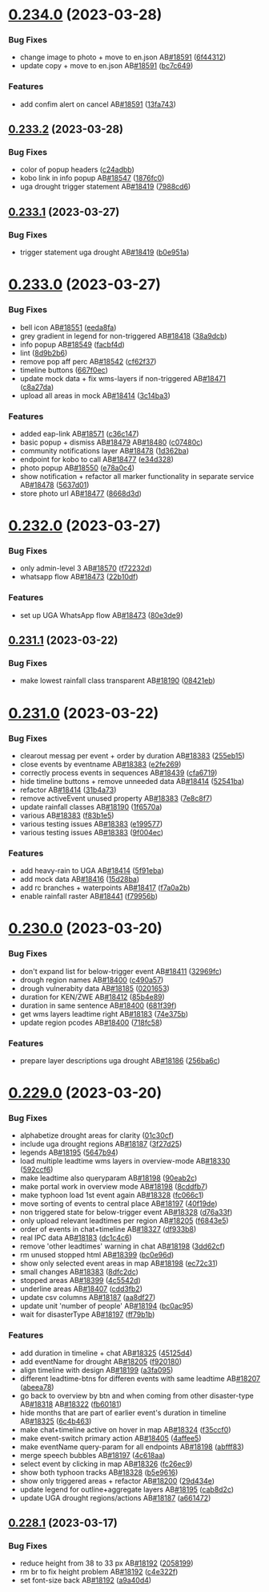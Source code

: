 # [0.234.0](https://github.com/rodekruis/IBF-system/compare/v0.233.2...v0.234.0) (2023-03-28)


### Bug Fixes

* change image to photo + move to en.json AB[#18591](https://github.com/rodekruis/IBF-system/issues/18591) ([6f44312](https://github.com/rodekruis/IBF-system/commit/6f443129acacbde85ab557414ba8cafb855a56a2))
* update copy + move to en.json AB[#18591](https://github.com/rodekruis/IBF-system/issues/18591) ([bc7c649](https://github.com/rodekruis/IBF-system/commit/bc7c649a66d7e422102376cd5ba301fab48ec27b))


### Features

* add confim alert on cancel AB[#18591](https://github.com/rodekruis/IBF-system/issues/18591) ([13fa743](https://github.com/rodekruis/IBF-system/commit/13fa7433ef29bf2f2922ce7982a549cb3b65ad1e))



## [0.233.2](https://github.com/rodekruis/IBF-system/compare/v0.233.1...v0.233.2) (2023-03-28)


### Bug Fixes

* color of popup headers ([c24adbb](https://github.com/rodekruis/IBF-system/commit/c24adbbe27380815e0b7f1471dba3637f37fdd60))
* kobo link in info popup AB[#18547](https://github.com/rodekruis/IBF-system/issues/18547) ([1876fc0](https://github.com/rodekruis/IBF-system/commit/1876fc01b9e441fa7a84fec3db94cd80b91bf597))
* uga drought trigger statement AB[#18419](https://github.com/rodekruis/IBF-system/issues/18419) ([7988cd6](https://github.com/rodekruis/IBF-system/commit/7988cd67cd9c2c6c0ed32af968f5a7cd0a4a094a))



## [0.233.1](https://github.com/rodekruis/IBF-system/compare/v0.233.0...v0.233.1) (2023-03-27)


### Bug Fixes

* trigger statement uga drought AB[#18419](https://github.com/rodekruis/IBF-system/issues/18419) ([b0e951a](https://github.com/rodekruis/IBF-system/commit/b0e951aca16d15522f43cedc05bd391c8f1413d8))



# [0.233.0](https://github.com/rodekruis/IBF-system/compare/v0.232.0...v0.233.0) (2023-03-27)


### Bug Fixes

* bell icon AB[#18551](https://github.com/rodekruis/IBF-system/issues/18551) ([eeda8fa](https://github.com/rodekruis/IBF-system/commit/eeda8fa12c6cf45931e2d485668a852d4c0b3add))
* grey gradient in legend for non-triggered AB[#18418](https://github.com/rodekruis/IBF-system/issues/18418) ([38a9dcb](https://github.com/rodekruis/IBF-system/commit/38a9dcb90828de9ba59dd9460ff78ab1b7410ed6))
* info popup AB[#18549](https://github.com/rodekruis/IBF-system/issues/18549) ([facbf4d](https://github.com/rodekruis/IBF-system/commit/facbf4dfd33d64a9190f12484b39a7a4696c4df4))
* lint ([8d9b2b6](https://github.com/rodekruis/IBF-system/commit/8d9b2b6a0de3ed469c013ab5e8c8d81d05761f52))
* remove pop aff perc AB[#18542](https://github.com/rodekruis/IBF-system/issues/18542) ([cf62f37](https://github.com/rodekruis/IBF-system/commit/cf62f37afa7b51e032038b8f7ab7cc9044611aa5))
* timeline buttons ([667f0ec](https://github.com/rodekruis/IBF-system/commit/667f0ec8a179b7e0290f6d83e666caa30500fb7c))
* update mock data + fix wms-layers if non-triggered AB[#18471](https://github.com/rodekruis/IBF-system/issues/18471) ([c8a27da](https://github.com/rodekruis/IBF-system/commit/c8a27dae815d402d9b095152ab20a0f30fffe5d7))
* upload all areas in mock AB[#18414](https://github.com/rodekruis/IBF-system/issues/18414) ([3c14ba3](https://github.com/rodekruis/IBF-system/commit/3c14ba317ae339bef73d78d875022c3bd7c64b0a))


### Features

* added eap-link AB[#18571](https://github.com/rodekruis/IBF-system/issues/18571) ([c36c147](https://github.com/rodekruis/IBF-system/commit/c36c14778fc47a1fc1b01b7dfcbd62e6ac208f44))
* basic popup + dismiss AB[#18479](https://github.com/rodekruis/IBF-system/issues/18479) AB[#18480](https://github.com/rodekruis/IBF-system/issues/18480) ([c07480c](https://github.com/rodekruis/IBF-system/commit/c07480c687269735463e0d810581f1e77d1ea93f))
* community notifications layer AB[#18478](https://github.com/rodekruis/IBF-system/issues/18478) ([1d362ba](https://github.com/rodekruis/IBF-system/commit/1d362ba10d8ba35cc9dc1846b3b46bdcebc66471))
* endpoint for kobo to call AB[#18477](https://github.com/rodekruis/IBF-system/issues/18477) ([e34d328](https://github.com/rodekruis/IBF-system/commit/e34d328f3e71a4094d8f16ab5f21484c5e505b63))
* photo popup AB[#18550](https://github.com/rodekruis/IBF-system/issues/18550) ([e78a0c4](https://github.com/rodekruis/IBF-system/commit/e78a0c46f5aa05c7256af3c06c049830b12aaaac))
* show notification + refactor all marker functionality in separate service AB[#18478](https://github.com/rodekruis/IBF-system/issues/18478) ([5637d01](https://github.com/rodekruis/IBF-system/commit/5637d0104cd7f34c40592439a17b80bd55f7b32a))
* store photo url AB[#18477](https://github.com/rodekruis/IBF-system/issues/18477) ([8668d3d](https://github.com/rodekruis/IBF-system/commit/8668d3dac084495dcc46c8e6b1e17e3d24d6aa4d))



# [0.232.0](https://github.com/rodekruis/IBF-system/compare/v0.231.1...v0.232.0) (2023-03-27)


### Bug Fixes

* only admin-level 3 AB[#18570](https://github.com/rodekruis/IBF-system/issues/18570) ([f72232d](https://github.com/rodekruis/IBF-system/commit/f72232de95ec61d9a60a5d42f02b69d3a856b401))
* whatsapp flow AB[#18473](https://github.com/rodekruis/IBF-system/issues/18473) ([22b10df](https://github.com/rodekruis/IBF-system/commit/22b10dfcdeeac385921864ebaaf69c8a0bf5c944))


### Features

* set up UGA WhatsApp flow AB[#18473](https://github.com/rodekruis/IBF-system/issues/18473) ([80e3de9](https://github.com/rodekruis/IBF-system/commit/80e3de9e68b405bd0f0eb91f64947a5d054f9232))



## [0.231.1](https://github.com/rodekruis/IBF-system/compare/v0.231.0...v0.231.1) (2023-03-22)


### Bug Fixes

* make lowest rainfall class transparent AB[#18190](https://github.com/rodekruis/IBF-system/issues/18190) ([08421eb](https://github.com/rodekruis/IBF-system/commit/08421eb10afc628011a09d648306410dcde496e3))



# [0.231.0](https://github.com/rodekruis/IBF-system/compare/v0.230.0...v0.231.0) (2023-03-22)


### Bug Fixes

* clearout messag per event + order by duration AB[#18383](https://github.com/rodekruis/IBF-system/issues/18383) ([255eb15](https://github.com/rodekruis/IBF-system/commit/255eb15d2c48be945e1265c769554c412c31815a))
* close events by eventname AB[#18383](https://github.com/rodekruis/IBF-system/issues/18383) ([e2fe269](https://github.com/rodekruis/IBF-system/commit/e2fe269da7c2ea346ed522216bdba3b3bdbdabc9))
* correctly process events in sequences AB[#18439](https://github.com/rodekruis/IBF-system/issues/18439) ([cfa6719](https://github.com/rodekruis/IBF-system/commit/cfa671967e325c66867799abcbbc569926657360))
* hide timeline buttons + remove unneeded data AB[#18414](https://github.com/rodekruis/IBF-system/issues/18414) ([52541ba](https://github.com/rodekruis/IBF-system/commit/52541ba37269c92efb306baac312b3ae7c93081b))
* refactor AB[#18414](https://github.com/rodekruis/IBF-system/issues/18414) ([31b4a73](https://github.com/rodekruis/IBF-system/commit/31b4a736061b49a3ad6869f9505af8df2abb4521))
* remove activeEvent unused property AB[#18383](https://github.com/rodekruis/IBF-system/issues/18383) ([7e8c8f7](https://github.com/rodekruis/IBF-system/commit/7e8c8f7db49e3d00e97b352496af4da7f4bc562b))
* update rainfall classes AB[#18190](https://github.com/rodekruis/IBF-system/issues/18190) ([1f6570a](https://github.com/rodekruis/IBF-system/commit/1f6570a7b0c9d1a02b1c81c2ab99a3381fcb466a))
* various AB[#18383](https://github.com/rodekruis/IBF-system/issues/18383) ([f83b1e5](https://github.com/rodekruis/IBF-system/commit/f83b1e578e547caec526cbee8602ae53c80d30c2))
* various testing issues AB[#18383](https://github.com/rodekruis/IBF-system/issues/18383) ([e199577](https://github.com/rodekruis/IBF-system/commit/e1995773b773dc113bde39240c3cd9bee7547d46))
* various testing issues AB[#18383](https://github.com/rodekruis/IBF-system/issues/18383) ([9f004ec](https://github.com/rodekruis/IBF-system/commit/9f004ecf3f20e28cc94282c7451e2a5b3204a17a))


### Features

* add heavy-rain to UGA AB[#18414](https://github.com/rodekruis/IBF-system/issues/18414) ([5f91eba](https://github.com/rodekruis/IBF-system/commit/5f91eba19f8e454e4326b6e27f10426b4bb793ff))
* add mock data AB[#18416](https://github.com/rodekruis/IBF-system/issues/18416) ([15d28ba](https://github.com/rodekruis/IBF-system/commit/15d28bace485e01950e6fedf17df03efb36d427c))
* add rc branches + waterpoints AB[#18417](https://github.com/rodekruis/IBF-system/issues/18417) ([f7a0a2b](https://github.com/rodekruis/IBF-system/commit/f7a0a2bab917c81be5552085f4c3b3cfeb4436a8))
* enable rainfall raster AB[#18441](https://github.com/rodekruis/IBF-system/issues/18441) ([f79956b](https://github.com/rodekruis/IBF-system/commit/f79956b87d14919d9201ef00a9ea309042847934))



# [0.230.0](https://github.com/rodekruis/IBF-system/compare/v0.229.0...v0.230.0) (2023-03-20)


### Bug Fixes

* don't expand list for below-trigger event AB[#18411](https://github.com/rodekruis/IBF-system/issues/18411) ([32969fc](https://github.com/rodekruis/IBF-system/commit/32969fce3213ef5a9f9692833282442eabff09bb))
* drough region names AB[#18400](https://github.com/rodekruis/IBF-system/issues/18400) ([c490a57](https://github.com/rodekruis/IBF-system/commit/c490a5729b21da762ea2d756267f51683e18daef))
* drough vulnerabity data AB[#18185](https://github.com/rodekruis/IBF-system/issues/18185) ([0201653](https://github.com/rodekruis/IBF-system/commit/020165373399a641f0dbed838618728e2408f940))
* duration for KEN/ZWE AB[#18412](https://github.com/rodekruis/IBF-system/issues/18412) ([85b4e89](https://github.com/rodekruis/IBF-system/commit/85b4e89fcb9f2ba77bfbc38d2d1a1197c74b3ad8))
* duration in same sentence AB[#18400](https://github.com/rodekruis/IBF-system/issues/18400) ([681f39f](https://github.com/rodekruis/IBF-system/commit/681f39fa6bfb4bf815330b03aafe1a1ce22339c3))
* get wms layers leadtime right AB[#18183](https://github.com/rodekruis/IBF-system/issues/18183) ([74e375b](https://github.com/rodekruis/IBF-system/commit/74e375bf0af105f2a1dd7136b047cf22fe02e4c4))
* update region pcodes AB[#18400](https://github.com/rodekruis/IBF-system/issues/18400) ([718fc58](https://github.com/rodekruis/IBF-system/commit/718fc5822889824a5b04cd75b48ec4c1e779162f))


### Features

* prepare layer descriptions uga drought AB[#18186](https://github.com/rodekruis/IBF-system/issues/18186) ([256ba6c](https://github.com/rodekruis/IBF-system/commit/256ba6ca16718d74fb057511d408fcac858d4d50))



# [0.229.0](https://github.com/rodekruis/IBF-system/compare/v0.228.1...v0.229.0) (2023-03-20)


### Bug Fixes

* alphabetize drought areas for clarity ([01c30cf](https://github.com/rodekruis/IBF-system/commit/01c30cf4a8467222b37f3beb74aba2ec68e1417a))
* include uga drought regions AB[#18187](https://github.com/rodekruis/IBF-system/issues/18187) ([3f27d25](https://github.com/rodekruis/IBF-system/commit/3f27d25da09bf163515c31e6a32f3118cc491927))
* legends AB[#18195](https://github.com/rodekruis/IBF-system/issues/18195) ([5647b94](https://github.com/rodekruis/IBF-system/commit/5647b944b6a99878e5ab843636a1b3dddbc322c2))
* load multiple leadtime wms layers in overview-mode AB[#18330](https://github.com/rodekruis/IBF-system/issues/18330) ([592ccf6](https://github.com/rodekruis/IBF-system/commit/592ccf687ce0959d926f086f9b326478be10dffa))
* make leadtime also queryparam AB[#18198](https://github.com/rodekruis/IBF-system/issues/18198) ([90eab2c](https://github.com/rodekruis/IBF-system/commit/90eab2cb538a84fb80b4a03c1ecc9b10c06293c8))
* make portal work in overview mode AB[#18198](https://github.com/rodekruis/IBF-system/issues/18198) ([8cddfb7](https://github.com/rodekruis/IBF-system/commit/8cddfb7a32b57a0f5c2515f708bf4c9b92bb3f9f))
* make typhoon load 1st event again AB[#18328](https://github.com/rodekruis/IBF-system/issues/18328) ([fc066c1](https://github.com/rodekruis/IBF-system/commit/fc066c1d798c8f54473f3729f174b8102c091cd2))
* move sorting of events to central place AB[#18197](https://github.com/rodekruis/IBF-system/issues/18197) ([40f19de](https://github.com/rodekruis/IBF-system/commit/40f19dee4baa44a6120262d2ff9a5dab1dd70c65))
* non triggered state for below-trigger event AB[#18328](https://github.com/rodekruis/IBF-system/issues/18328) ([d76a33f](https://github.com/rodekruis/IBF-system/commit/d76a33f24fbee79cb6942b6001dd16d4d65c35d4))
* only upload relevant leadtimes per region AB[#18205](https://github.com/rodekruis/IBF-system/issues/18205) ([f6843e5](https://github.com/rodekruis/IBF-system/commit/f6843e5c3364df6435a8e28d2e8bd1c7ad1ea190))
* order of events in chat+timeline AB[#18327](https://github.com/rodekruis/IBF-system/issues/18327) ([df933b8](https://github.com/rodekruis/IBF-system/commit/df933b81009023a56c5266dd56a7fa9de39aebc6))
* real IPC data AB[#18183](https://github.com/rodekruis/IBF-system/issues/18183) ([dc1c4c6](https://github.com/rodekruis/IBF-system/commit/dc1c4c6a2eec217f707e7b51899215403719eeb8))
* remove 'other leadtimes' warning in chat AB[#18198](https://github.com/rodekruis/IBF-system/issues/18198) ([3dd62cf](https://github.com/rodekruis/IBF-system/commit/3dd62cf7c2fde6d51a36899875f59778624cd2d8))
* rm unused stopped html AB[#18399](https://github.com/rodekruis/IBF-system/issues/18399) ([bc0e96d](https://github.com/rodekruis/IBF-system/commit/bc0e96de24ee9ad66f44e6a28d5d8d84b7c7c15d))
* show only selected event areas in map AB[#18198](https://github.com/rodekruis/IBF-system/issues/18198) ([ec72c31](https://github.com/rodekruis/IBF-system/commit/ec72c31b662f6a9edd54fb83b1f62ef5dc71b453))
* small changes AB[#18383](https://github.com/rodekruis/IBF-system/issues/18383) ([8dfc2dc](https://github.com/rodekruis/IBF-system/commit/8dfc2dc1dec780cc7e2c129b266ef271b441b4b5))
* stopped areas AB[#18399](https://github.com/rodekruis/IBF-system/issues/18399) ([4c5542d](https://github.com/rodekruis/IBF-system/commit/4c5542dae2f0d52f80a4766bcb3f6528b88d2601))
* underline areas AB[#18407](https://github.com/rodekruis/IBF-system/issues/18407) ([cdd3fb2](https://github.com/rodekruis/IBF-system/commit/cdd3fb2e95b8e05fe6f50d66809503bf6d97178f))
* update csv columns AB[#18187](https://github.com/rodekruis/IBF-system/issues/18187) ([aa8df27](https://github.com/rodekruis/IBF-system/commit/aa8df27fac3c54dbebc4f38041793b4ff9ea4c69))
* update unit 'number of people' AB[#18194](https://github.com/rodekruis/IBF-system/issues/18194) ([bc0ac95](https://github.com/rodekruis/IBF-system/commit/bc0ac956ca7f603a1e2b7a0f4f4f621cb55c7fa3))
* wait for disasterType AB[#18197](https://github.com/rodekruis/IBF-system/issues/18197) ([ff79b1b](https://github.com/rodekruis/IBF-system/commit/ff79b1b67151557b627766523277d4dd99f5d16a))


### Features

* add duration in timeline + chat AB[#18325](https://github.com/rodekruis/IBF-system/issues/18325) ([45125d4](https://github.com/rodekruis/IBF-system/commit/45125d42218243b52628194b5ef2a9ed35eebc80))
* add eventName for drought AB[#18205](https://github.com/rodekruis/IBF-system/issues/18205) ([f920180](https://github.com/rodekruis/IBF-system/commit/f9201806a085d065dfa5edd7cb0f1e817b25a561))
* align timeline with design AB[#18199](https://github.com/rodekruis/IBF-system/issues/18199) ([a3fa095](https://github.com/rodekruis/IBF-system/commit/a3fa095766db4f0a783b4d5e2df13588586ba479))
* different leadtime-btns for differen events with same leadtime AB[#18207](https://github.com/rodekruis/IBF-system/issues/18207) ([abeea78](https://github.com/rodekruis/IBF-system/commit/abeea7802be00e11e5093b507d225e20887d2a28))
* go back to overview by btn and when coming from other disaster-type AB[#18318](https://github.com/rodekruis/IBF-system/issues/18318) AB[#18322](https://github.com/rodekruis/IBF-system/issues/18322) ([fb60181](https://github.com/rodekruis/IBF-system/commit/fb60181bff6cac164345fef083df4fe0ee533a92))
* hide months that are part of earlier event's duration in timeline AB[#18325](https://github.com/rodekruis/IBF-system/issues/18325) ([6c4b463](https://github.com/rodekruis/IBF-system/commit/6c4b463fe4f989834523f0432a010815378eaaa0))
* make chat+timeline active on hover in map AB[#18324](https://github.com/rodekruis/IBF-system/issues/18324) ([f35ccf0](https://github.com/rodekruis/IBF-system/commit/f35ccf06bd68409f9a160048f6be8c27a74865f0))
* make event-switch primary action AB[#18405](https://github.com/rodekruis/IBF-system/issues/18405) ([4affee5](https://github.com/rodekruis/IBF-system/commit/4affee5a2e208b9ce4664a81ce2a98148d38e8af))
* make eventName query-param for all endpoints AB[#18198](https://github.com/rodekruis/IBF-system/issues/18198) ([abfff83](https://github.com/rodekruis/IBF-system/commit/abfff83feb96b15c0052c19dfc024852b482175e))
* merge speech bubbles AB[#18197](https://github.com/rodekruis/IBF-system/issues/18197) ([4c618aa](https://github.com/rodekruis/IBF-system/commit/4c618aa47c7db2b8c8d78b80a4ad3c27d0546bd3))
* select event by clicking in map AB[#18326](https://github.com/rodekruis/IBF-system/issues/18326) ([fc26ec9](https://github.com/rodekruis/IBF-system/commit/fc26ec933e6261baf9412a0405eb6129b9cd9016))
* show both typhoon tracks AB[#18328](https://github.com/rodekruis/IBF-system/issues/18328) ([b5e9616](https://github.com/rodekruis/IBF-system/commit/b5e9616c472641cc99287a36d0cfc594b879fca9))
* show only triggered areas + refactor AB[#18200](https://github.com/rodekruis/IBF-system/issues/18200) ([29d434e](https://github.com/rodekruis/IBF-system/commit/29d434e0e6b3b729b2b855a6f715e8b161fc2097))
* update legend for outline+aggregate layers AB[#18195](https://github.com/rodekruis/IBF-system/issues/18195) ([cab8d2c](https://github.com/rodekruis/IBF-system/commit/cab8d2c860b33ae208e8ab88455c2247b49ecdf2))
* update UGA drought regions/actions AB[#18187](https://github.com/rodekruis/IBF-system/issues/18187) ([a661472](https://github.com/rodekruis/IBF-system/commit/a661472c0a209d0c00a2a0d212dffdaed091e94b))



## [0.228.1](https://github.com/rodekruis/IBF-system/compare/v0.228.0...v0.228.1) (2023-03-17)


### Bug Fixes

* reduce height from 38 to 33 px AB[#18192](https://github.com/rodekruis/IBF-system/issues/18192) ([2058199](https://github.com/rodekruis/IBF-system/commit/2058199fb5c30127a5117d12a3d2a94cedbc4ad1))
* rm br to fix height problem AB[#18192](https://github.com/rodekruis/IBF-system/issues/18192) ([c4e322f](https://github.com/rodekruis/IBF-system/commit/c4e322f775390df4bbc5436b6c8134cfb9c7c257))
* set font-size back AB[#18192](https://github.com/rodekruis/IBF-system/issues/18192) ([a9a40d4](https://github.com/rodekruis/IBF-system/commit/a9a40d45e8db5728ebb7a9c86b75fa382c58c398))



